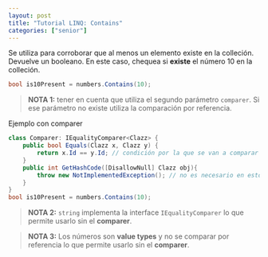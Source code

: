 ```yaml
---
layout: post
title: "Tutorial LINQ: Contains"
categories: ["senior"]
---
```


Se utiliza para corroborar que al menos un elemento existe en la colleción<!--more-->. Devuelve un booleano.
En este caso, chequea si **existe** el número 10 en la colleción.

```csharp
bool is10Present = numbers.Contains(10);
```

> **NOTA 1:** tener en cuenta que utiliza el segundo parámetro `comparer`. Si ese parámetro no existe utiliza la comparación por referencia.

Ejemplo con comparer

```csharp
class Comparer: IEqualityComparer<Clazz> {
    public bool Equals(Clazz x, Clazz y) {
        return x.Id == y.Id; // condición por la que se van a comparar dos objetos
    }
    public int GetHashCode([DisallowNull] Clazz obj){
        throw new NotImplementedException(); // no es necesario en estos casos
    }
}
bool is10Present = numbers.Contains(10);
```

> **NOTA 2:** `string` implementa la interface `IEqualityComparer` lo que permite usarlo sin el **comparer**.

> **NOTA 3:** Los números son **value types** y no se comparar por referencia lo que permite usarlo sin el **comparer**.